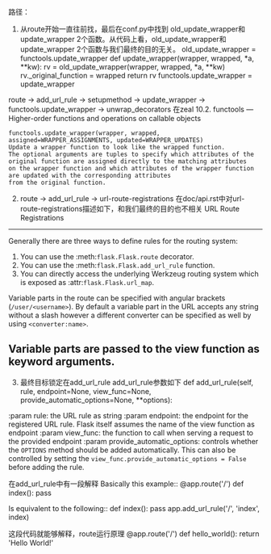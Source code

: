 路径：
1. 从route开始一直往前找，最后在conf.py中找到
old_update_wrapper和update_wrapper 2个函数。从代码上看，old_update_wrapper和update_wrapper 2个函数与我们最终的目的无关。
old_update_wrapper = functools.update_wrapper
    def update_wrapper(wrapper, wrapped, *a, **kw):
        rv = old_update_wrapper(wrapper, wrapped, *a, **kw)
        rv._original_function = wrapped
        return rv
    functools.update_wrapper = update_wrapper


route -> add_url_rule -> setupmethod  -> update_wrapper  -> functools.update_wrapper -> unwrap_decorators
在zeal 10.2. functools — Higher-order functions and operations on callable objects 
```
functools.update_wrapper(wrapper, wrapped, assigned=WRAPPER_ASSIGNMENTS, updated=WRAPPER_UPDATES)
Update a wrapper function to look like the wrapped function. 
The optional arguments are tuples to specify which attributes of the original function are assigned directly to the matching attributes 
on the wrapper function and which attributes of the wrapper function are updated with the corresponding attributes 
from the original function.                                                                           
```                 

2. route -> add_url_rule -> url-route-registrations
在doc/api.rst中对url-route-registrations描述如下，和我们最终的目的也不相关
URL Route Registrations
-----------------------
Generally there are three ways to define rules for the routing system:

1.  You can use the :meth:`flask.Flask.route` decorator.
2.  You can use the :meth:`flask.Flask.add_url_rule` function.
3.  You can directly access the underlying Werkzeug routing system
    which is exposed as :attr:`flask.Flask.url_map`.

Variable parts in the route can be specified with angular brackets
(``/user/<username>``).  By default a variable part in the URL accepts any
string without a slash however a different converter can be specified as
well by using ``<converter:name>``.

Variable parts are passed to the view function as keyword arguments.
-----------------------
3. 最终目标锁定在add_url_rule
add_url_rule参数如下
def add_url_rule(self, rule, endpoint=None, view_func=None, provide_automatic_options=None, **options):

:param rule: the URL rule as string
:param endpoint: the endpoint for the registered URL rule.  Flask
itself assumes the name of the view function as endpoint
:param view_func: the function to call when serving a request to the provided endpoint
:param provide_automatic_options: controls whether the ``OPTIONS``
            method should be added automatically. This can also be controlled
            by setting the ``view_func.provide_automatic_options = False``
            before adding the rule.

在add_url_rule中有一段解释
Basically this example::
    @app.route('/')
    def index():
        pass

Is equivalent to the following::
    def index():
        pass
    app.add_url_rule('/', 'index', index)           

这段代码就能够解释，route运行原理
@app.route('/')
def hello_world():
    return 'Hello World!'
